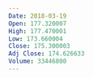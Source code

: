 ```yaml
---
Date: 2018-03-19
Open: 177.320007
High: 177.470001
Low: 173.660004
Close: 175.300003
Adj Close: 174.626633
Volume: 33446800
---
```

